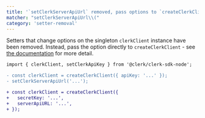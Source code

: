 ```yaml
---
title: '`setClerkServerApiUrl` removed, pass options to `createClerkClient` instead'
matcher: "setClerkServerApiUrl\\("
category: 'setter-removal'
---
```


Setters that change options on the singleton `clerkClient` instance have been removed. Instead, pass the option directly to `createClerkClient` - see [the documentation](https://clerk.com/docs/references/nodejs/overview#customizing-resources) for more detail.

```diff
import { clerkClient, setClerkApiKey } from '@clerk/clerk-sdk-node';

- const clerkClient = createClerkClient({ apiKey: '...' });
- setClerkServerApiUrl('...');

+ const clerkClient = createClerkClient({
+ 	secretKey: '...',
+ 	serverApiURL: '...',
+ });
```
